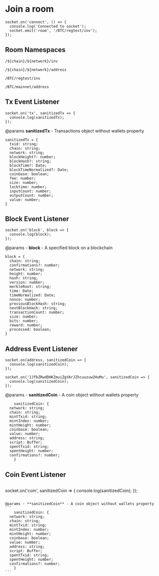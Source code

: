 # Join a room
```
socket.on('connect', () => {
  console.log('Connected to socket');
  socket.emit('room', '/BTC/regtest/inv');
});
```

## Room Namespaces
```
/${chain}/${network}/inv

/${chain}/${network}/address

/BTC/regtest/inv

/BTC/mainnet/address
```

## Tx Event Listener
```
socket.on('tx', sanitizedTx => {
  console.log(sanitizedTx);
});
```

@params **sanitizedTx** - Transactions object without wallets property
```
sanitizedTx = {
  txid: string;
  chain: string;
  network: string;
  blockHeight?: number;
  blockHash?: string;
  blockTime?: Date;
  blockTimeNormalized?: Date;
  coinbase: boolean;
  fee: number;
  size: number;
  locktime: number;
  inputCount: number;
  outputCount: number;
  value: number;
}
```

## Block Event Listener
```
socket.on('block', block => {
  console.log(block);
});
```

@params - **block** - A specified block on a blockchain
```
block = {
  chain: string;
  confirmations?: number;
  network: string;
  height: number;
  hash: string;
  version: number;
  merkleRoot: string;
  time: Date;
  timeNormalized: Date;
  nonce: number;
  previousBlockHash: string;
  nextBlockHash: string;
  transactionCount: number;
  size: number;
  bits: number;
  reward: number;
  processed: boolean;
}
```

## Address Event Listener
```
socket.on(address, sanitizedCoin => {
  console.log(sanitizedCoin);
});

socket.on('1JfbZRwdDHKZmuiZgYArJZhcuuzuw2HuMu', sanitizedCoin => {
  console.log(sanitizedCoin);
});
```

@params - **sanitizedCoin** - A coin object without wallets property
```
    sanitizedCoin: {
  network: string;
  chain: string;
  mintTxid: string;
  mintIndex: number;
  mintHeight: number;
  coinbase: boolean;
  value: number;
  address: string;
  script: Buffer;
  spentTxid: string;
  spentHeight: number;
  confirmations?: number;
    }
```

## Coin Event Listener
```
```
socket.on('coin', sanitizedCoin => {
  console.log(sanitizedCoin);
});
``````

@params - **sanitizedCoin** - A coin object without wallets property
```
    sanitizedCoin: {
  network: string;
  chain: string;
  mintTxid: string;
  mintIndex: number;
  mintHeight: number;
  coinbase: boolean;
  value: number;
  address: string;
  script: Buffer;
  spentTxid: string;
  spentHeight: number;
  confirmations?: number;
    }
```